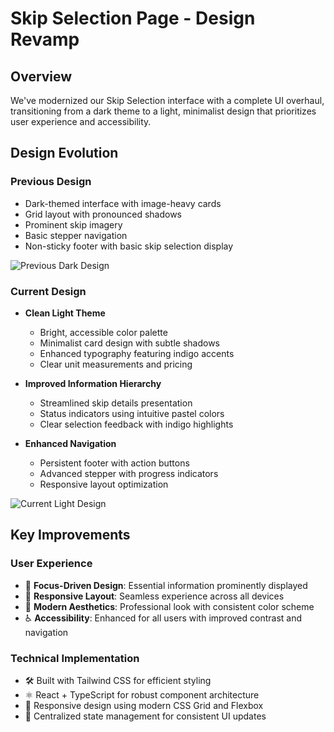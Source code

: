 # Skip Selection Page - Design Revamp

## Overview
We've modernized our Skip Selection interface with a complete UI overhaul, transitioning from a dark theme to a light, minimalist design that prioritizes user experience and accessibility.

## Design Evolution

### Previous Design
- Dark-themed interface with image-heavy cards
- Grid layout with pronounced shadows
- Prominent skip imagery
- Basic stepper navigation
- Non-sticky footer with basic skip selection display

![Previous Dark Design](dark-version-image-path)

### Current Design
- **Clean Light Theme**
  - Bright, accessible color palette
  - Minimalist card design with subtle shadows
  - Enhanced typography featuring indigo accents
  - Clear unit measurements and pricing
  
- **Improved Information Hierarchy**
  - Streamlined skip details presentation
  - Status indicators using intuitive pastel colors
  - Clear selection feedback with indigo highlights
  
- **Enhanced Navigation**
  - Persistent footer with action buttons
  - Advanced stepper with progress indicators
  - Responsive layout optimization

![Current Light Design](light-version-image-path)

## Key Improvements

### User Experience
- 🎯 **Focus-Driven Design**: Essential information prominently displayed
- 📱 **Responsive Layout**: Seamless experience across all devices
- 🎨 **Modern Aesthetics**: Professional look with consistent color scheme
- ♿ **Accessibility**: Enhanced for all users with improved contrast and navigation

### Technical Implementation
- 🛠️ Built with Tailwind CSS for efficient styling
- ⚛️ React + TypeScript for robust component architecture
- 📱 Responsive design using modern CSS Grid and Flexbox
- 🔄 Centralized state management for consistent UI updates